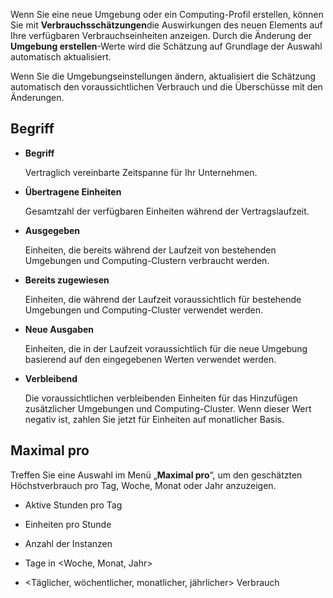 Wenn Sie eine neue Umgebung oder ein Computing-Profil erstellen, können Sie mit **Verbrauchsschätzungen**die Auswirkungen des neuen Elements auf Ihre verfügbaren Verbrauchseinheiten anzeigen. Durch die Änderung der **Umgebung erstellen**-Werte wird die Schätzung auf Grundlage der Auswahl automatisch aktualisiert.

Wenn Sie die Umgebungseinstellungen ändern, aktualisiert die Schätzung automatisch den voraussichtlichen Verbrauch und die Überschüsse mit den Änderungen.

## Begriff


-   **Begriff**

    Vertraglich vereinbarte Zeitspanne für Ihr Unternehmen.


-   **Übertragene Einheiten**

    Gesamtzahl der verfügbaren Einheiten während der Vertragslaufzeit.


-   **Ausgegeben**

    Einheiten, die bereits während der Laufzeit von bestehenden Umgebungen und Computing-Clustern verbraucht werden.


-   **Bereits zugewiesen**

    Einheiten, die während der Laufzeit voraussichtlich für bestehende Umgebungen und Computing-Cluster verwendet werden.


-   **Neue Ausgaben**

    Einheiten, die in der Laufzeit voraussichtlich für die neue Umgebung basierend auf den eingegebenen Werten verwendet werden.


-   **Verbleibend**

    Die voraussichtlichen verbleibenden Einheiten für das Hinzufügen zusätzlicher Umgebungen und Computing-Cluster. Wenn dieser Wert negativ ist, zahlen Sie jetzt für Einheiten auf monatlicher Basis.


## Maximal pro


Treffen Sie eine Auswahl im Menü „**Maximal pro**“, um den geschätzten Höchstverbrauch pro Tag, Woche, Monat oder Jahr anzuzeigen.

-   Aktive Stunden pro Tag


-   Einheiten pro Stunde


-   Anzahl der Instanzen


-   Tage in <Woche, Monat, Jahr>


-   <Täglicher, wöchentlicher, monatlicher, jährlicher> Verbrauch


